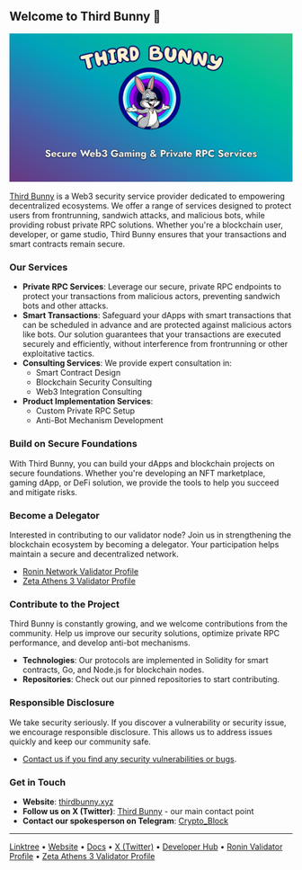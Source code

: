 ## Welcome to Third Bunny 👋

![Protect your transactions and outsmart malicious bots with Third Bunny's innovative Web3 security solutions.](./og-image.jpg)

[Third Bunny](https://www.thirdbunny.xyz/) is a Web3 security service provider dedicated to empowering decentralized ecosystems. We offer a range of services designed to protect users from frontrunning, sandwich attacks, and malicious bots, while providing robust private RPC solutions. Whether you're a blockchain user, developer, or game studio, Third Bunny ensures that your transactions and smart contracts remain secure.

### Our Services

- **Private RPC Services**: Leverage our secure, private RPC endpoints to protect your transactions from malicious actors, preventing sandwich bots and other attacks.
- **Smart Transactions**: Safeguard your dApps with smart transactions that can be scheduled in advance and are protected against malicious actors like bots. Our solution guarantees that your transactions are executed securely and efficiently, without interference from frontrunning or other exploitative tactics.
- **Consulting Services**: We provide expert consultation in:
  - Smart Contract Design
  - Blockchain Security Consulting
  - Web3 Integration Consulting
- **Product Implementation Services**:
  - Custom Private RPC Setup
  - Anti-Bot Mechanism Development

### Build on Secure Foundations

With Third Bunny, you can build your dApps and blockchain projects on secure foundations. Whether you're developing an NFT marketplace, gaming dApp, or DeFi solution, we provide the tools to help you succeed and mitigate risks.

### Become a Delegator

Interested in contributing to our validator node? Join us in strengthening the blockchain ecosystem by becoming a delegator. Your participation helps maintain a secure and decentralized network.

- [Ronin Network Validator Profile](https://app.roninchain.com/validator/0x2c96d7b5d1887222025ec9f0be92fb91065d9d87)
- [Zeta Athens 3 Validator Profile](https://athens.explorer.zetachain.com/address/0x225254d35dE666064Eccc5ce16eF1D8bF8D7b5EE)

### Contribute to the Project

Third Bunny is constantly growing, and we welcome contributions from the community. Help us improve our security solutions, optimize private RPC performance, and develop anti-bot mechanisms.

- **Technologies**: Our protocols are implemented in Solidity for smart contracts, Go, and Node.js for blockchain nodes.
- **Repositories**: Check out our pinned repositories to start contributing.

### Responsible Disclosure

We take security seriously. If you discover a vulnerability or security issue, we encourage responsible disclosure. This allows us to address issues quickly and keep our community safe.

- [Contact us if you find any security vulnerabilities or bugs](mailto:thirdbunny.xyz).

### Get in Touch

- **Website**: [thirdbunny.xyz](https://www.thirdbunny.xyz/)
- **Follow us on X (Twitter)**: [Third Bunny](https://x.com/Third_Bunny) - our main contact point
- **Contact our spokesperson on Telegram**: [Crypto_Block](https://t.me/John_Prosperr)

---

[Linktree](https://linktr.ee/third_bunny) • [Website](https://www.thirdbunny.xyz/) • [Docs](#) • [X (Twitter)](https://x.com/Third_Bunny) • [Developer Hub](https://github.com/thirdbunny) • [Ronin Validator Profile](https://app.roninchain.com/validator/0x2c96d7b5d1887222025ec9f0be92fb91065d9d87) • [Zeta Athens 3 Validator Profile](https://athens.explorer.zetachain.com/address/0x225254d35dE666064Eccc5ce16eF1D8bF8D7b5EE)
